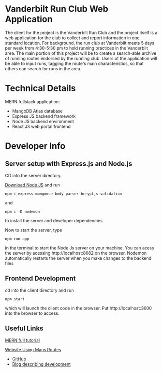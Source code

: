 # Vanderbilt Run Club Web Application
The client for the project is the Vanderbilt Run Club and the project itself is a web
application for the club to collect and report information in one standard location. For
background, the run club at Vanderbilt meets 5 days per week from 4:30-5:30 pm to
hold running practices in the Vanderbilt area. The main portion of this project will be to
create a search-able archive of running routes endorsed by the running club. Users of
the application will be able to input runs, tagging the route's main characteristics, so that
others can search for runs in the area.

# Technical Details
MERN fullstack application:
- MangoDB Atlas database
- Express JS backend framework
- Node JS backend environment
- React JS web portal frontend

# Developer Info

## Server setup with Express.js and Node.js

CD into the server directory.

[Download Node JS](https://docs.npmjs.com/downloading-and-installing-node-js-and-npm) and run
```
npm i express mongoose body-parser bcryptjs validation
```
and 
```
npm i -D nodemon
```
to install the server and developer dependencies 

Now to start the server, type
```
npm run app
```
in the terminal to start the Node Js server on your machine. You can acess the server by acessing http://localhost:8082 on the browser. Nodemon automatically restarts the server when you make changes to the backend files

## Frontend Development

cd into the client directory and run
```
npm start
```
which will launch the client code in the browser. Put http://localhost:3000 into the browser to access.


## Useful Links
[MERN full tutorial](https://blog.logrocket.com/mern-stack-tutorial/)

[Website Using Maps Routes](https://onthegomap.com/#/create)
- [GitHub](https://github.com/onthegomap)
- [Blog describing development](https://medium.com/@onthegomap/a-new-on-the-go-map-d0b027250958)
